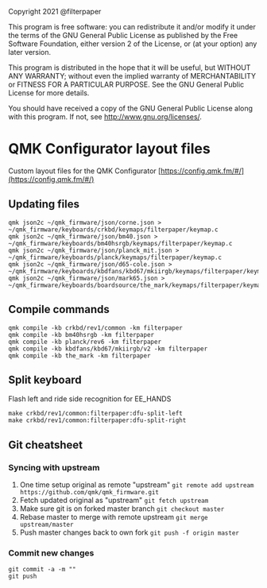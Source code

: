 Copyright 2021 @filterpaper

This program is free software: you can redistribute it and/or modify
it under the terms of the GNU General Public License as published by
the Free Software Foundation, either version 2 of the License, or
(at your option) any later version.

This program is distributed in the hope that it will be useful,
but WITHOUT ANY WARRANTY; without even the implied warranty of
MERCHANTABILITY or FITNESS FOR A PARTICULAR PURPOSE.  See the
GNU General Public License for more details.

You should have received a copy of the GNU General Public License
along with this program.  If not, see <http://www.gnu.org/licenses/>.

# QMK Configurator layout files

Custom layout files for the QMK Configurator
[https://config.qmk.fm/#/](https://config.qmk.fm/#/)

## Updating files
```
qmk json2c ~/qmk_firmware/json/corne.json > ~/qmk_firmware/keyboards/crkbd/keymaps/filterpaper/keymap.c
qmk json2c ~/qmk_firmware/json/bm40.json > ~/qmk_firmware/keyboards/bm40hsrgb/keymaps/filterpaper/keymap.c
qmk json2c ~/qmk_firmware/json/planck_mit.json > ~/qmk_firmware/keyboards/planck/keymaps/filterpaper/keymap.c
qmk json2c ~/qmk_firmware/json/d65-cole.json > ~/qmk_firmware/keyboards/kbdfans/kbd67/mkiirgb/keymaps/filterpaper/keymap.c
qmk json2c ~/qmk_firmware/json/mark65.json > ~/qmk_firmware/keyboards/boardsource/the_mark/keymaps/filterpaper/keymap.c
```

## Compile commands
```
qmk compile -kb crkbd/rev1/common -km filterpaper
qmk compile -kb bm40hsrgb -km filterpaper
qmk compile -kb planck/rev6 -km filterpaper
qmk compile -kb kbdfans/kbd67/mkiirgb/v2 -km filterpaper
qmk compile -kb the_mark -km filterpaper
```

## Split keyboard
Flash left and ride side recognition for EE_HANDS
```
make crkbd/rev1/common:filterpaper:dfu-split-left
make crkbd/rev1/common:filterpaper:dfu-split-right
```

## Git cheatsheet
### Syncing with upstream
1. One time setup original as remote "upstream"
`git remote add upstream https://github.com/qmk/qmk_firmware.git`
1. Fetch updated original as "upstream"
`git fetch upstream`
1. Make sure git is on forked master branch
`git checkout master`
1. Rebase master to merge with remote upstream
`git merge upstream/master`
1. Push master changes back to own fork
`git push -f origin master`

### Commit new changes
```
git commit -a -m ""
git push
```

